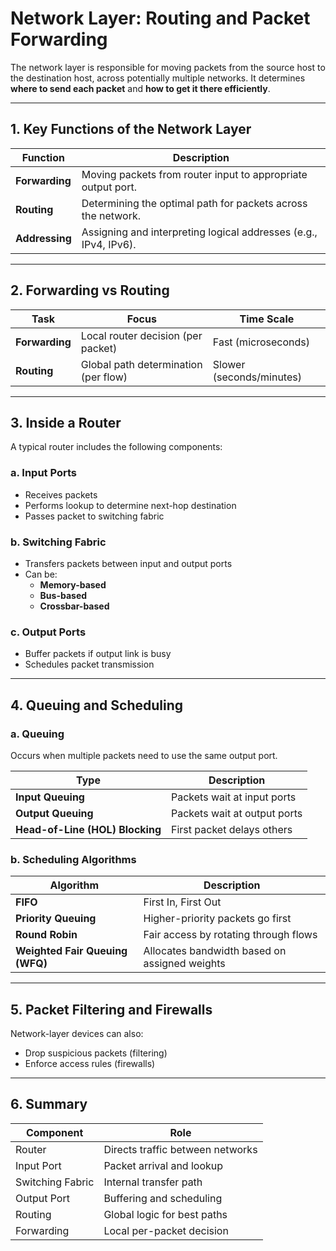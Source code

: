 # Network Layer: Routing and Packet Forwarding

The network layer is responsible for moving packets from the source host to the destination host, across potentially multiple networks. It determines **where to send each packet** and **how to get it there efficiently**.

---

## 1. Key Functions of the Network Layer

| Function       | Description |
|----------------|-------------|
| **Forwarding** | Moving packets from router input to appropriate output port. |
| **Routing**    | Determining the optimal path for packets across the network. |
| **Addressing** | Assigning and interpreting logical addresses (e.g., IPv4, IPv6). |

---

## 2. Forwarding vs Routing

| Task        | Focus                   | Time Scale       |
|-------------|--------------------------|------------------|
| **Forwarding** | Local router decision (per packet) | Fast (microseconds) |
| **Routing**    | Global path determination (per flow) | Slower (seconds/minutes) |

---

## 3. Inside a Router

A typical router includes the following components:

### a. Input Ports
- Receives packets
- Performs lookup to determine next-hop destination
- Passes packet to switching fabric

### b. Switching Fabric
- Transfers packets between input and output ports
- Can be:
  - **Memory-based**
  - **Bus-based**
  - **Crossbar-based**

### c. Output Ports
- Buffer packets if output link is busy
- Schedules packet transmission

---

## 4. Queuing and Scheduling

### a. Queuing
Occurs when multiple packets need to use the same output port.

| Type               | Description |
|--------------------|-------------|
| **Input Queuing**  | Packets wait at input ports |
| **Output Queuing** | Packets wait at output ports |
| **Head-of-Line (HOL) Blocking** | First packet delays others |

### b. Scheduling Algorithms

| Algorithm   | Description |
|-------------|-------------|
| **FIFO**    | First In, First Out |
| **Priority Queuing** | Higher-priority packets go first |
| **Round Robin** | Fair access by rotating through flows |
| **Weighted Fair Queuing (WFQ)** | Allocates bandwidth based on assigned weights |

---

## 5. Packet Filtering and Firewalls

Network-layer devices can also:
- Drop suspicious packets (filtering)
- Enforce access rules (firewalls)

---

## 6. Summary

| Component      | Role                                  |
|----------------|----------------------------------------|
| Router         | Directs traffic between networks       |
| Input Port     | Packet arrival and lookup              |
| Switching Fabric | Internal transfer path              |
| Output Port    | Buffering and scheduling               |
| Routing        | Global logic for best paths            |
| Forwarding     | Local per-packet decision              |

